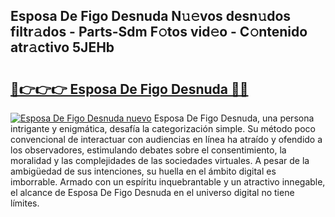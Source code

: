 ## Esposa De Figo Desnuda N𝚞𝚎vos desn𝚞dos filtr𝚊dos - Parts-Sdm F𝚘tos vid𝚎o - C𝚘ntenido atr𝚊ctivo 5JEHb

# <h2><a href="http://mb48tyy.tromn.icu/?c=Esposa+De+Figo+Desnuda">🔗👉👉👉 Esposa De Figo Desnuda 🔗🔗</a></h2>

[![Esposa De Figo Desnuda nuevo](https://i.imgur.com/pEAQMta.gif)](http://mb48tyy.tromn.icu/?c=Esposa+De+Figo+Desnuda)
Esposa De Figo Desnuda, una persona intrigante y enigmática, desafía la categorización simple. Su método poco convencional de interactuar con audiencias en línea ha atraído y ofendido a los observadores, estimulando debates sobre el consentimiento, la moralidad y las complejidades de las sociedades virtuales. A pesar de la ambigüedad de sus intenciones, su huella en el ámbito digital es imborrable. Armado con un espíritu inquebrantable y un atractivo innegable, el alcance de Esposa De Figo Desnuda en el universo digital no tiene límites.
